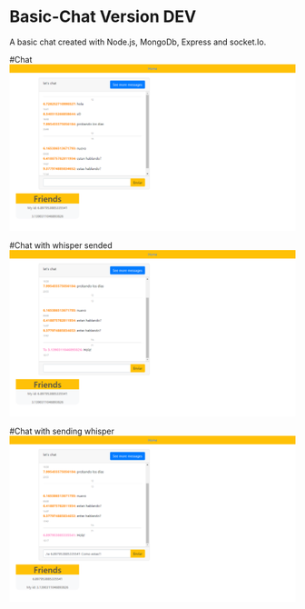 # Basic-Chat Version DEV
A basic chat created with Node.js, MongoDb, Express and socket.Io.

#Chat
![alt text](https://github.com/cc-magg/Basic-Chat/blob/dev/src/public/images/Chat.png)

#Chat with whisper sended
![alt text](https://github.com/cc-magg/Basic-Chat/blob/dev/src/public/images/Chat%20whisper%20send.png)

#Chat with sending whisper
![alt text](https://github.com/cc-magg/Basic-Chat/blob/dev/src/public/images/Chat%20wishper%20recived.png)

